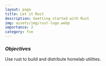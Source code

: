 ```yaml
---
layout: page
title: Let it Rust
description: Geetting started with Rust
img: assets/img/rust-logo.webp 
importance: 2
category: fun
---
```


### _Objectives_
Use rust to build and distribute homelab utilities.

